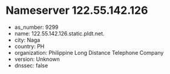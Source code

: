 # Nameserver 122.55.142.126

* as_number: 9299
* name: 122.55.142.126.static.pldt.net.
* city: Naga
* country: PH
* organization: Philippine Long Distance Telephone Company
* version: Unknown
* dnssec: false
